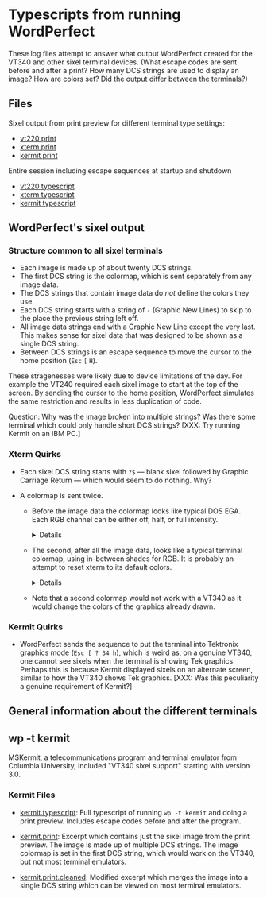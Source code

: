 # Typescripts from running WordPerfect

These log files attempt to answer what output WordPerfect created for
the VT340 and other sixel terminal devices. (What escape codes are
sent before and after a print? How many DCS strings are used to
display an image? How are colors set? Did the output differ between
the terminals?)

## Files

Sixel output from print preview for different terminal type settings:

* [vt220 print](sixeloutput/vt220.print)
* [xterm print](sixeloutput/xterm.print)
* [kermit print](sixeloutput/kermit.print)

Entire session including escape sequences at startup and shutdown

* [vt220 typescript](sixeloutput/vt220.typescript)
* [xterm typescript](sixeloutput/xterm.typescript)
* [kermit typescript](sixeloutput/kermit.typescript)

## WordPerfect's sixel output

### Structure common to all sixel terminals

* Each image is made up of about twenty DCS strings.
* The first DCS string is the colormap, which is sent separately from
  any image data.
* The DCS strings that contain image data do _not_ define the colors
  they use.
* Each DCS string starts with a string of `-` (Graphic New Lines) to
  skip to the place the previous string left off.
* All image data strings end with a Graphic New Line except the very
  last. This makes sense for sixel data that was designed to be shown
  as a single DCS string.
* Between DCS strings is an escape sequence to move the cursor to the
  home position (`Esc` `[` `H`). 

These stragenesses were likely due to device limitations of the day.
For example the VT240 required each sixel image to start at the top of
the screen. By sending the cursor to the home position, WordPerfect
simulates the same restriction and results in less duplication of
code.

Question: Why was the image broken into multiple strings? Was there
some terminal which could only handle short DCS strings? [XXX: Try
running Kermit on an IBM PC.]

### Xterm Quirks

* Each sixel DCS string starts with `?$` — blank sixel followed by
  Graphic Carriage Return — which would seem to do nothing. Why?

* A colormap is sent twice. 

  * Before the image data the colormap looks like typical DOS EGA.
	Each RGB channel can be either off, half, or full intensity.

	<details>

	P;1;;q?$#1;2;0;0;50#2;2;0;50;0#3;2;0;50;50#4;2;50;0;0#5;2;50;0;50#6;2;50;25;0#7;2;50;50;50#8;2;75;75;75#9;2;0;0;100#10;2;0;100;0#11;2;0;100;100#12;2;100;0;0#13;2;100;0;100#14;2;100;100;0#15;2;100;100;100#0;2;0;0;0\

	</details>

  * The second, after all the image data, looks like a typical
    terminal colormap, using in-between shades for RGB. It is probably
    an attempt to reset xterm to its default colors.
	
	<details>

	P;1;;q?$#1;2;20;20;80#2;2;80;13;13#3;2;20;80;20#4;2;80;20;80#5;2;20;80;80#6;2;80;80;20#7;2;53;53;53#8;2;26;26;26#9;2;33;33;60#10;2;60;26;26#11;2;33;60;33#12;2;60;33;60#13;2;33;60;60#14;2;60;60;33#15;2;80;80;80#0;2;;;?$\

	</details>

  * Note that a second colormap would not work with a VT340 as it
    would change the colors of the graphics already drawn.

### Kermit Quirks

* WordPerfect sends the sequence to put the terminal into Tektronix
  graphics mode (`Esc [ ? 34 h`), which is weird as, on a genuine
  VT340, one cannot see sixels when the terminal is showing Tek
  graphics. Perhaps this is because Kermit displayed sixels on an
  alternate screen, similar to how the VT340 shows Tek graphics. 
  [XXX: Was this peculiarity a genuine requirement of Kermit?]


## General information about the different terminals

## wp -t kermit 

MSKermit, a telecommunications program and terminal emulator from
Columbia University, included "VT340 sixel support" starting with
version 3.0. 

### Kermit Files

* [kermit.typescript](kermit.typescript): Full typescript of running
  `wp -t kermit` and doing a print preview. Includes escape codes
  before and after the program.

* [kermit.print](kermit.print): Excerpt which contains just the sixel
  image from the print preview. The image is made up of multiple DCS
  strings. The image colormap is set in the first DCS string, which
  would work on the VT340, but not most terminal emulators. 
  
* [kermit.print.cleaned](kermit.print.cleaned): Modified excerpt which
  merges the image into a single DCS string which can be viewed on
  most terminal emulators.
  
  
